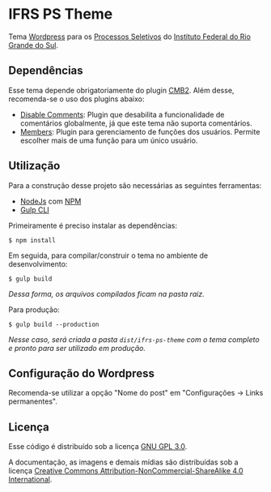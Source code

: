 # IFRS PS Theme

Tema [Wordpress](https://wordpress.org/) para os [Processos Seletivos](http://ingresso.ifrs.edu.br/) do [Instituto Federal do Rio Grande do Sul](http://ifrs.edu.br/).

## Dependências

Esse tema depende obrigatoriamente do plugin [CMB2](https://br.wordpress.org/plugins/cmb2/). Além desse, recomenda-se o uso dos plugins abaixo:

- [Disable Comments](https://br.wordpress.org/plugins/disable-comments/): Plugin que desabilita a funcionalidade de comentários globalmente, já que este tema não suporta comentários.
- [Members](https://br.wordpress.org/plugins/members/): Plugin para gerenciamento de funções dos usuários. Permite escolher mais de uma função para um único usuário.

## Utilização

Para a construção desse projeto são necessárias as seguintes ferramentas:
- [NodeJs](https://nodejs.org/) com [NPM](https://www.npmjs.com/)
- [Gulp CLI](https://gulpjs.com/)

Primeiramente é preciso instalar as dependências:

```
$ npm install
```

Em seguida, para compilar/construir o tema no ambiente de desenvolvimento:

```
$ gulp build
```

*Dessa forma, os arquivos compilados ficam na pasta raiz.*

Para produção:

```
$ gulp build --production
```

*Nesse caso, será criada a pasta `dist/ifrs-ps-theme` com o tema completo e pronto para ser utilizado em produção.*

## Configuração do Wordpress

Recomenda-se utilizar a opção "Nome do post" em "Configurações -> Links permanentes".

## Licença

Esse código é distribuído sob a licença [GNU GPL 3.0](https://www.gnu.org/licenses/gpl-3.0.txt).

A documentação, as imagens e demais mídias são distribuídas sob a licença [Creative Commons Attribution-NonCommercial-ShareAlike 4.0 International](https://creativecommons.org/licenses/by-nc-sa/4.0/).
